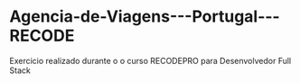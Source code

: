 # Agencia-de-Viagens---Portugal---RECODE
Exercicio realizado durante o o curso RECODEPRO para Desenvolvedor Full Stack
